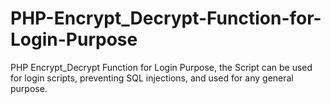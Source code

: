 # PHP-Encrypt_Decrypt-Function-for-Login-Purpose
PHP Encrypt_Decrypt Function for Login Purpose, the Script can be used for login scripts, preventing SQL injections, and used for any general purpose.

